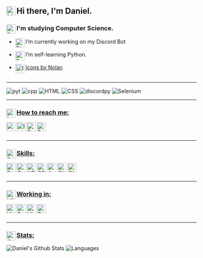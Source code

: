 ## <img  align="left" alt="HandShake" width="24px" src="https://img.icons8.com/nolan/64/so-so.png"/> Hi there, I'm Daniel.


### <img align="left" alt="Dev" width="24px" src="https://img.icons8.com/nolan/64/developer.png"/> I'm studying Computer Science. 


- <img align="left" alt="Discord" width="24px" src="https://img.icons8.com/nolan/64/discord-logo.png"/></img> I’m currently working on my Discord Bot<br/><br/>
- <img align="left" alt="Python" width="24px" src="https://img.icons8.com/nolan/64/python.png"/> I’m self-learning Python.<br/><br/>
- <img align="left" alt="Icons" width="24px" src="https://img.icons8.com/nolan/64/info.png"/>[Icons by Nolan][icons]<br/><br/>

---




![pyt](https://img.shields.io/badge/python-3.7-8d42fb?style=for-the-badge&logo=python&logoColor=8d42fb) ![cpp](https://img.shields.io/badge/c++-11-3f67fb?style=for-the-badge&logoColor=3f67fb&logo=c%2B%2B) ![HTML](https://img.shields.io/badge/HTML-5-8d42fb?style=for-the-badge&logoColor=8d42fb&logo=html5) ![CSS](https://img.shields.io/badge/CSS-3-3f67fb?style=for-the-badge&logoColor=3f67fb&logo=css3)  ![discordpy](https://img.shields.io/badge/discord-py-8d42fb?style=for-the-badge&logo=discord&logoColor=8d42fb) ![Selenium](https://img.shields.io/badge/Selenium-3.141.0-3f67fb?style=for-the-badge&logoColor=3f67fb&logo=sellfy)


---

### <ins><img align="left" alt="Info" width="24px" src="https://img.icons8.com/nolan/64/information.png"/>How to reach me:</ins>

[<img align="left" alt="website.com" width="24px" src="https://img.icons8.com/nolan/64/domain.png" />][website]
[<img align="left" alt="Instagram" width="24px" src="https://img.icons8.com/nolan/64/instagram-new.png" />][instagram]
[<img align="left" alt="Facebook" width="24px" src="https://img.icons8.com/nolan/64/facebook.png" />][facebook]
[<img align="left" alt="Email" width="24px" src="https://img.icons8.com/nolan/64/gmail.png" />][email]

<br/>
<br/>

---

### <ins><img align="left" alt="Brian" width="24px" src="https://img.icons8.com/nolan/64/brain.png"/>Skills:</ins>

<img align="left" alt="Python" width="24px" src="https://img.icons8.com/nolan/64/python.png" />

<img align="left" alt="C++" width="24px" src="https://lun-eu.icons8.com/api/assets/267cb9b1-9332-441f-99d9-24bb636c75b3/C   icon 2.png" />

<img align="left" alt="HTML5" width="24px" src="https://img.icons8.com/nolan/64/html-5.png" />

<img align="left" alt="CSS3" width="24px" src="https://img.icons8.com/nolan/64/css-filetype.png" />

<img align="left" alt="AWS" width="24px" src="https://lun-eu.icons8.com/api/assets/68eeb685-85cd-4e52-be77-96cb8383258c/Amazon Web Services icon.png" />

<img align="left" alt="Git" width="24px" src="https://lun-eu.icons8.com/api/assets/6f6faaae-b7fe-4fb0-8b02-4c9e2583555a/Git icon.png" />

<img align="left" alt="GitHub" width="24px" src="https://img.icons8.com/nolan/64/github.png" />



<br>
<br>

---

### <ins><img align="left" alt="Visual Studio Code" width="24px" src="https://img.icons8.com/nolan/64/maintenance.png"/>Working in:</ins> 

<img align="left" alt="Visual Studio Code" width="24px" src="https://img.icons8.com/nolan/64/visual-studio-code-2019.png" />

<img align="left" alt="Sublime" width="24px" src="https://img.icons8.com/nolan/64/sublime-text-new-logo.png"/>

<img align="left" alt="Visual Studio" width="24px" src="https://img.icons8.com/nolan/64/visual-studio-2019.png" />

<img align="left" alt="Terminal" width="24px" src="https://img.icons8.com/nolan/64/console.png" />

<br/>
<br/>

---

### <ins><img align="left" alt="Stats" width="24px" src="https://img.icons8.com/nolan/64/line-chart.png"/>[Stats:][githubstat]</ins>

<img align="left" alt="Daniel's Github Stats" src="https://github-readme-stats.vercel.app/api?username=Daydream404&show_icons=true&hide_border=true&title_color=f1f1f1&bg_color=0d1117&text_color=f1f1f1&icon_color=f1f1f1&include_all_commits=true" />

<img align="left" alt="Languages" src="https://github-readme-stats.vercel.app/api/top-langs/?username=Daydream404&bg_color=0d1117&title_color=f1f1f1&text_color=f1f1f1&icon_color=f1f1f1&hide_border=true" />
 


[githubstat]: https://github.com/anuraghazra/github-readme-stats
[instagram]: https://instagram.com/slosar._.daniel
[email]: mailto:danielslosar@protonmail.com
[facebook]: https://www.facebook.com/405error
[website]: https://daydream404.github.io/website/
[icons]: https://icons8.com/icons/nolan
